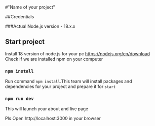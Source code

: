 #"Name of your project"

##Credentials

###Actual Node.js version - 18.x.x

## Start project

Install 18 version of node.js for your pc https://nodejs.org/en/download
Check if we are installed npm on your computer

### `npm install`

Run command `npm install`.This team will install packages and dependencies for your project and prepare it for `start`

### `npm run dev`

This will launch your about and live page

Pls Open http://localhost:3000 in your browser
